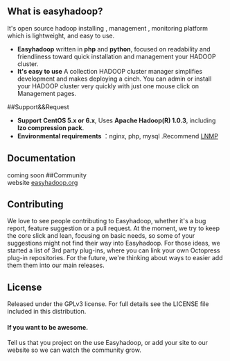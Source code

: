 ## What is easyhadoop?

It's open source hadoop installing , management , monitoring platform 
which is lightweight, and easy to use.

* **Easyhadoop** written in  **php** and **python**,  focused on readability and friendliness toward quick installation and management your HADOOP cluster.
* **It's easy to use** A collection HADOOP cluster manager simplifies development and makes deploying a cinch. You can admin
or install your HADOOP cluster very quickly with just one mouse click on Management pages.

##Support&&Request
* **Support** **CentOS 5.x or 6.x**, Uses **Apache Hadoop(R) 1.0.3**, including **lzo compression pack**.  
* **Environmental requirements** ：nginx, php, mysql .Recommend [LNMP](http://lnmp.org/)


## Documentation

coming soon
##Community  
website [easyhadoop.org](http://www.easyhadoop.org/)
## Contributing

We love to see people contributing to Easyhadoop, whether it's a bug report, feature suggestion or a pull request. At the moment, we try to keep the core slick and lean, focusing on basic  needs, so some of your suggestions might not find their way into Easyhadoop. For those ideas, we started a list of 3rd party plug-ins, where you can link your own Octopress plug-in repositories. For the future, we're thinking about ways to easier add them them into our main releases.

## License
Released under the GPLv3 license. 
For full details see the LICENSE file included in this distribution.

#### If you want to be awesome.

Tell us that you project on the use Easyhadoop, or add your site to our website so we can watch the community grow.
